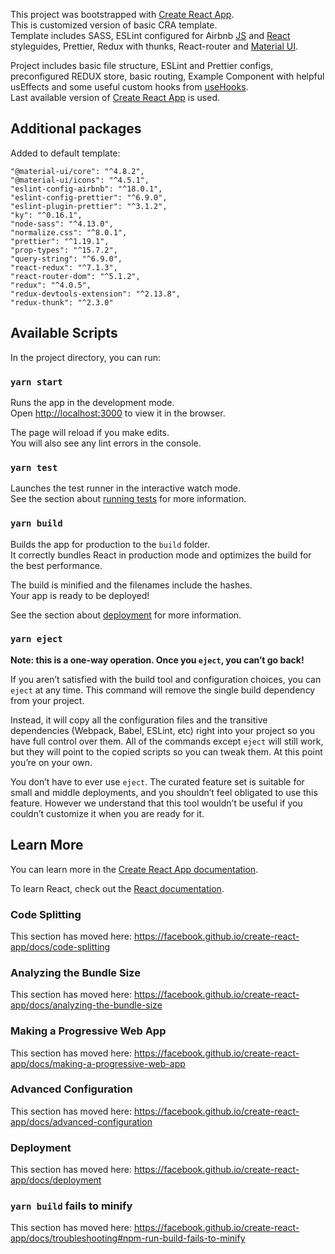This project was bootstrapped with [Create React App](https://github.com/facebook/create-react-app).<br />
This is customized version of basic CRA template.<br />
Template includes SASS, ESLint configured for Airbnb [JS](https://github.com/airbnb/javascript) and [React](https://github.com/airbnb/javascript/tree/master/react) styleguides, Prettier, Redux with thunks, React-router and [Material UI](https://material-ui.com/ru/).<br />

Project includes basic file structure, ESLint and Prettier configs, preconfigured REDUX store, basic routing, Example Component with helpful usEffects and some useful custom hooks from [useHooks](https://usehooks.com/).<br />
Last available version of [Create React App](https://github.com/facebook/create-react-app) is used.<br />

## Additional packages

Added to default  template:<br />

    "@material-ui/core": "^4.8.2",
    "@material-ui/icons": "^4.5.1",
    "eslint-config-airbnb": "^18.0.1",
    "eslint-config-prettier": "^6.9.0",
    "eslint-plugin-prettier": "^3.1.2",
    "ky": "^0.16.1",
    "node-sass": "^4.13.0",
    "normalize.css": "^8.0.1",
    "prettier": "^1.19.1",
    "prop-types": "^15.7.2",
    "query-string": "^6.9.0",
    "react-redux": "^7.1.3",
    "react-router-dom": "^5.1.2",
    "redux": "^4.0.5",
    "redux-devtools-extension": "^2.13.8",
    "redux-thunk": "^2.3.0"

## Available Scripts

In the project directory, you can run:

### `yarn start`

Runs the app in the development mode.<br />
Open [http://localhost:3000](http://localhost:3000) to view it in the browser.

The page will reload if you make edits.<br />
You will also see any lint errors in the console.

### `yarn test`

Launches the test runner in the interactive watch mode.<br />
See the section about [running tests](https://facebook.github.io/create-react-app/docs/running-tests) for more information.

### `yarn build`

Builds the app for production to the `build` folder.<br />
It correctly bundles React in production mode and optimizes the build for the best performance.

The build is minified and the filenames include the hashes.<br />
Your app is ready to be deployed!

See the section about [deployment](https://facebook.github.io/create-react-app/docs/deployment) for more information.

### `yarn eject`

**Note: this is a one-way operation. Once you `eject`, you can’t go back!**

If you aren’t satisfied with the build tool and configuration choices, you can `eject` at any time. This command will remove the single build dependency from your project.

Instead, it will copy all the configuration files and the transitive dependencies (Webpack, Babel, ESLint, etc) right into your project so you have full control over them. All of the commands except `eject` will still work, but they will point to the copied scripts so you can tweak them. At this point you’re on your own.

You don’t have to ever use `eject`. The curated feature set is suitable for small and middle deployments, and you shouldn’t feel obligated to use this feature. However we understand that this tool wouldn’t be useful if you couldn’t customize it when you are ready for it.

## Learn More

You can learn more in the [Create React App documentation](https://facebook.github.io/create-react-app/docs/getting-started).

To learn React, check out the [React documentation](https://reactjs.org/).

### Code Splitting

This section has moved here: https://facebook.github.io/create-react-app/docs/code-splitting

### Analyzing the Bundle Size

This section has moved here: https://facebook.github.io/create-react-app/docs/analyzing-the-bundle-size

### Making a Progressive Web App

This section has moved here: https://facebook.github.io/create-react-app/docs/making-a-progressive-web-app

### Advanced Configuration

This section has moved here: https://facebook.github.io/create-react-app/docs/advanced-configuration

### Deployment

This section has moved here: https://facebook.github.io/create-react-app/docs/deployment

### `yarn build` fails to minify

This section has moved here: https://facebook.github.io/create-react-app/docs/troubleshooting#npm-run-build-fails-to-minify
